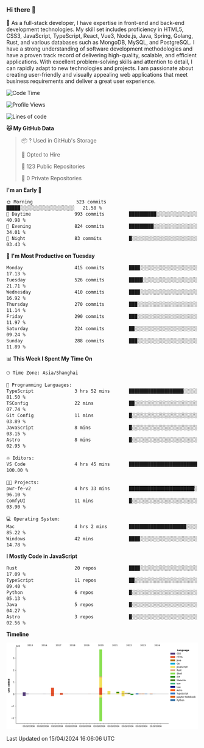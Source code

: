 ### Hi there 👋

🌱 As a full-stack developer, I have expertise in front-end and back-end development technologies. My skill set includes proficiency in HTML5, CSS3, JavaScript, TypeScript, React, Vue3, Node.js, Java, Spring, Golang, Rust, and various databases such as MongoDB, MySQL, and PostgreSQL. I have a strong understanding of software development methodologies and have a proven track record of delivering high-quality, scalable, and efficient applications. With excellent problem-solving skills and attention to detail, I can rapidly adapt to new technologies and projects. I am passionate about creating user-friendly and visually appealing web applications that meet business requirements and deliver a great user experience.

<!--START_SECTION:waka-->
![Code Time](http://img.shields.io/badge/Code%20Time-1%2C335%20hrs%2057%20mins-blue)

![Profile Views](http://img.shields.io/badge/Profile%20Views-23-blue)

![Lines of code](https://img.shields.io/badge/From%20Hello%20World%20I%27ve%20Written-5.6%20million%20lines%20of%20code-blue)

**🐱 My GitHub Data** 

> 📦 ? Used in GitHub's Storage 
 > 
> 💼 Opted to Hire
 > 
> 📜 123 Public Repositories 
 > 
> 🔑 0 Private Repositories 
 > 
**I'm an Early 🐤** 

```text
🌞 Morning                523 commits         █████░░░░░░░░░░░░░░░░░░░░   21.58 % 
🌆 Daytime                993 commits         ██████████░░░░░░░░░░░░░░░   40.98 % 
🌃 Evening                824 commits         █████████░░░░░░░░░░░░░░░░   34.01 % 
🌙 Night                  83 commits          █░░░░░░░░░░░░░░░░░░░░░░░░   03.43 % 
```
📅 **I'm Most Productive on Tuesday** 

```text
Monday                   415 commits         ████░░░░░░░░░░░░░░░░░░░░░   17.13 % 
Tuesday                  526 commits         █████░░░░░░░░░░░░░░░░░░░░   21.71 % 
Wednesday                410 commits         ████░░░░░░░░░░░░░░░░░░░░░   16.92 % 
Thursday                 270 commits         ███░░░░░░░░░░░░░░░░░░░░░░   11.14 % 
Friday                   290 commits         ███░░░░░░░░░░░░░░░░░░░░░░   11.97 % 
Saturday                 224 commits         ██░░░░░░░░░░░░░░░░░░░░░░░   09.24 % 
Sunday                   288 commits         ███░░░░░░░░░░░░░░░░░░░░░░   11.89 % 
```


📊 **This Week I Spent My Time On** 

```text
🕑︎ Time Zone: Asia/Shanghai

💬 Programming Languages: 
TypeScript               3 hrs 52 mins       ████████████████████░░░░░   81.50 % 
TSConfig                 22 mins             ██░░░░░░░░░░░░░░░░░░░░░░░   07.74 % 
Git Config               11 mins             █░░░░░░░░░░░░░░░░░░░░░░░░   03.89 % 
JavaScript               8 mins              █░░░░░░░░░░░░░░░░░░░░░░░░   03.15 % 
Astro                    8 mins              █░░░░░░░░░░░░░░░░░░░░░░░░   02.95 % 

🔥 Editors: 
VS Code                  4 hrs 45 mins       █████████████████████████   100.00 % 

🐱‍💻 Projects: 
pwr-fe-v2                4 hrs 33 mins       ████████████████████████░   96.10 % 
ComfyUI                  11 mins             █░░░░░░░░░░░░░░░░░░░░░░░░   03.90 % 

💻 Operating System: 
Mac                      4 hrs 2 mins        █████████████████████░░░░   85.22 % 
Windows                  42 mins             ████░░░░░░░░░░░░░░░░░░░░░   14.78 % 
```

**I Mostly Code in JavaScript** 

```text
Rust                     20 repos            ████░░░░░░░░░░░░░░░░░░░░░   17.09 % 
TypeScript               11 repos            ██░░░░░░░░░░░░░░░░░░░░░░░   09.40 % 
Python                   6 repos             █░░░░░░░░░░░░░░░░░░░░░░░░   05.13 % 
Java                     5 repos             █░░░░░░░░░░░░░░░░░░░░░░░░   04.27 % 
Astro                    3 repos             █░░░░░░░░░░░░░░░░░░░░░░░░   02.56 % 
```



**Timeline**

![Lines of Code chart](https://raw.githubusercontent.com/elton/elton/main/assets/bar_graph.png)


 Last Updated on 15/04/2024 16:06:06 UTC
<!--END_SECTION:waka-->

<!--
**elton/elton** is a ✨ _special_ ✨ repository because its `README.md` (this file) appears on your GitHub profile.

Here are some ideas to get you started:

- 🔭 I’m currently working on ...
- 🌱 I’m currently learning ...
- 👯 I’m looking to collaborate on ...
- 🤔 I’m looking for help with ...
- 💬 Ask me about ...
- 📫 How to reach me: ...
- 😄 Pronouns: ...
- ⚡ Fun fact: ...
-->
